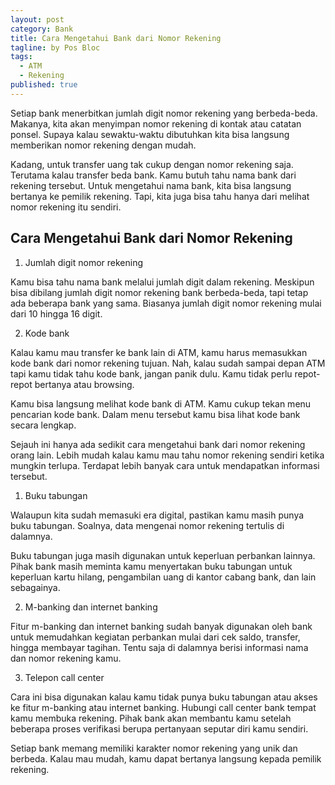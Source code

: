 ```yaml
---
layout: post
category: Bank
title: Cara Mengetahui Bank dari Nomor Rekening
tagline: by Pos Bloc
tags: 
  - ATM
  - Rekening
published: true
---
```


Setiap bank menerbitkan jumlah digit nomor rekening yang berbeda-beda. Makanya, kita akan menyimpan nomor rekening di kontak atau catatan ponsel. Supaya kalau sewaktu-waktu dibutuhkan kita bisa langsung memberikan nomor rekening dengan mudah.

<!--more-->

Kadang, untuk transfer uang tak cukup dengan nomor rekening saja. Terutama kalau transfer beda bank. Kamu butuh tahu nama bank dari rekening tersebut. Untuk mengetahui nama bank, kita bisa langsung bertanya ke pemilik rekening. Tapi, kita juga bisa tahu hanya dari melihat nomor rekening itu sendiri.

## Cara Mengetahui Bank dari Nomor Rekening

1. Jumlah digit nomor rekening

Kamu bisa tahu nama bank melalui jumlah digit dalam rekening. Meskipun bisa dibilang jumlah digit nomor rekening bank berbeda-beda, tapi tetap ada beberapa bank yang sama. Biasanya jumlah digit nomor rekening mulai dari 10 hingga 16 digit.

2. Kode bank

Kalau kamu mau transfer ke bank lain di ATM, kamu harus memasukkan kode bank dari nomor rekening tujuan. Nah, kalau sudah sampai depan ATM tapi kamu tidak tahu kode bank, jangan panik dulu. Kamu tidak perlu repot-repot bertanya atau browsing.

Kamu bisa langsung melihat kode bank di ATM. Kamu cukup tekan menu pencarian kode bank. Dalam menu tersebut kamu bisa lihat kode bank secara lengkap.

Sejauh ini hanya ada sedikit cara mengetahui bank dari nomor rekening orang lain. Lebih mudah kalau kamu mau tahu nomor rekening sendiri ketika mungkin terlupa. Terdapat lebih banyak cara untuk mendapatkan informasi tersebut.

1. Buku tabungan

Walaupun kita sudah memasuki era digital, pastikan kamu masih punya buku tabungan. Soalnya, data mengenai nomor rekening tertulis di dalamnya.

Buku tabungan juga masih digunakan untuk keperluan perbankan lainnya. Pihak bank masih meminta kamu menyertakan buku tabungan untuk keperluan kartu hilang, pengambilan uang di kantor cabang bank, dan lain sebagainya.

2. M-banking dan internet banking

Fitur m-banking dan internet banking sudah banyak digunakan oleh bank untuk memudahkan kegiatan perbankan mulai dari cek saldo, transfer, hingga membayar tagihan. Tentu saja di dalamnya berisi informasi nama dan nomor rekening kamu.

3. Telepon call center

Cara ini bisa digunakan kalau kamu tidak punya buku tabungan atau akses ke fitur m-banking atau internet banking. Hubungi call center bank tempat kamu membuka rekening. Pihak bank akan membantu kamu setelah beberapa proses verifikasi berupa pertanyaan seputar diri kamu sendiri.

Setiap bank memang memiliki karakter nomor rekening yang unik dan berbeda. Kalau mau mudah, kamu dapat bertanya langsung kepada pemilik rekening.
